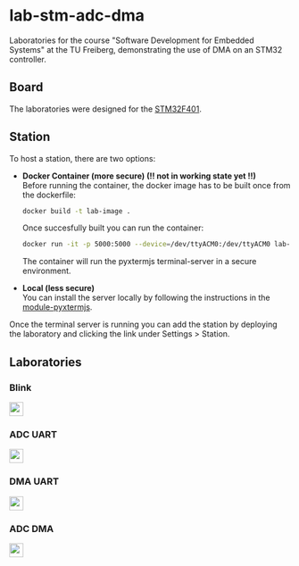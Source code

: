 # lab-stm-adc-dma
Laboratories for the course "Software Development for Embedded Systems" at the TU Freiberg, demonstrating the use of DMA on an STM32 controller.


## Board
The laboratories were designed for the [STM32F401](https://www.st.com/en/evaluation-tools/nucleo-f401re.html).


## Station
To host a station, there are two options:

- **Docker Container (more secure) (!! not in working state yet !!)**  
  Before running the container, the docker image has to be built once from the dockerfile:
  ```bash
  docker build -t lab-image .
  ```
  Once succesfully built you can run the container:
  ```bash
  docker run -it -p 5000:5000 --device=/dev/ttyACM0:/dev/ttyACM0 lab-image:latest --group-add dialout
  ```
  The container will run the pyxtermjs terminal-server in a secure environment.

- **Local (less secure)**  
  You can install the server locally by following the instructions in the [module-pyxtermjs](https://github.com/edrys-labs/module-pyxtermjs).

Once the terminal server is running you can add the station by deploying the laboratory and clicking the link under Settings > Station.


## Laboratories
### Blink
[<img src="https://img.shields.io/badge/%F0%9F%9A%80%20-%20Deploy%20Lab%20-%20light?style=plastic" height="25" />](https://edrys-labs.github.io/?/deploy/https://raw.githubusercontent.com/DM-3/lab-stm-adc-dma/main/laboratory/blink.yaml)

### ADC UART
[<img src="https://img.shields.io/badge/%F0%9F%9A%80%20-%20Deploy%20Lab%20-%20light?style=plastic" height="25" />](https://edrys-labs.github.io/?/deploy/https://raw.githubusercontent.com/DM-3/lab-stm-adc-dma/main/laboratory/adc_uart.yaml)

### DMA UART
[<img src="https://img.shields.io/badge/%F0%9F%9A%80%20-%20Deploy%20Lab%20-%20light?style=plastic" height="25" />](https://edrys-labs.github.io/?/deploy/https://raw.githubusercontent.com/DM-3/lab-stm-adc-dma/main/laboratory/dma_uart.yaml)

### ADC DMA
[<img src="https://img.shields.io/badge/%F0%9F%9A%80%20-%20Deploy%20Lab%20-%20light?style=plastic" height="25" />](https://edrys-labs.github.io/?/deploy/https://raw.githubusercontent.com/DM-3/lab-stm-adc-dma/main/laboratory/adc_dma.yaml)
